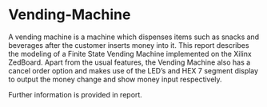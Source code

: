 # Vending-Machine

A vending machine is a machine which dispenses items such as snacks and beverages after the customer inserts money into it. 
This report describes the modeling of a Finite State Vending Machine implemented on the Xilinx ZedBoard. 
Apart from the usual features, the Vending Machine also has a cancel order option and makes use of the LED’s and HEX 7 segment display 
to output the money change and show money input respectively.

Further information is provided in report.
